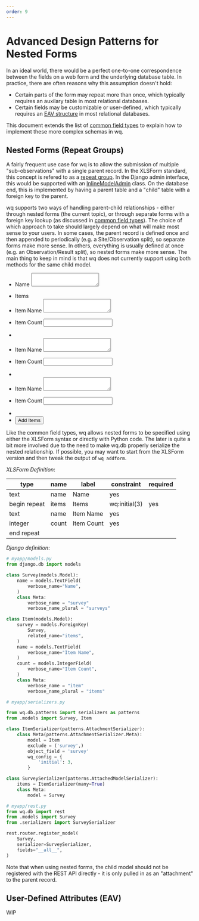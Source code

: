 ```yaml
---
order: 9
---
```


Advanced Design Patterns for Nested Forms
=========================================

In an ideal world, there would be a perfect one-to-one correspondence between the fields on a web form and the underlying database table.  In practice, there are often reasons why this assumption doesn't hold:

 - Certain parts of the form may repeat more than once, which typically requires an auxilary table in most relational databases.
 - Certain fields may be customizable or user-defined, which typically requires an [EAV structure] in most relational databases.
 
This document extends the list of [common field types] to explain how to implement these more complex schemas in wq.
 
## Nested Forms (Repeat Groups)
A fairly frequent use case for wq is to allow the submission of multiple "sub-observations" with a single parent record.  In the XLSForm standard, this concept is refered to as a [repeat group].  In the Django admin interface, this would be supported with an [InlineModelAdmin] class.  On the database end, this is implemented by having a parent table and a "child" table with a foreign key to the parent.

wq supports two ways of handling parent-child relationships - either through nested forms (the current topic), or through separate forms with a foreign key lookup (as discussed in [common field types]).  The choice of which approach to take should largely depend on what will make most sense to your users.  In some cases, the parent record is defined once and then appended to periodically (e.g. a Site/Observation split), so separate forms make more sense.  In others, everything is usually defined at once (e.g. an Observation/Result split), so nested forms make more sense.  The main thing to keep in mind is that wq does not currently support using both methods for the same child model.

<ul data-role="listview" data-inset="true">
  <li class="ui-field-contain">
    <label for='repeat-name'>Name</label>
    <textarea id='repeat-name' name='name' data-xform-type="text" required></textarea>
    <p class='error repeat-name-errors'></p>
  </li>
  <li data-role="list-divider">Items</li>
  <li class="ui-field-contain">
    <label for='repeat-items-0-name'>Item Name</label>
    <textarea id='repeat-items-0-name' name='items[0][name]' data-xform-type="text" required></textarea>
    <p class='error repeat-items-0-name-errors'></p>
  </li>
  <li class="ui-field-contain">
    <label for='repeat-items-0-count'>Item Count</label>
    <input id='repeat-items-0-count' type='number' data-xform-type='integer' name='items[0][count]' required value="">
    <p class='error repeat-items-0-count-errors'></p>
  </li>
  <li class="section-items"></li>
  
  <li class="ui-field-contain">
    <label for='repeat-items-1-name'>Item Name</label>
    <textarea id='repeat-items-1-name' name='items[1][name]' data-xform-type="text" required></textarea>
    <p class='error repeat-items-1-name-errors'></p>
  </li>
  <li class="ui-field-contain">
    <label for='repeat-items-1-count'>Item Count</label>
    <input id='repeat-items-1-count' type='number' data-xform-type='integer' name='items[1][count]' required value="">
    <p class='error repeat-items-1-count-errors'></p>
  </li>
  <li class="section-items"></li>
  
  <li class="ui-field-contain">
    <label for='repeat-items-2-name'>Item Name</label>
    <textarea id='repeat-items-2-name' name='items[2][name]' data-xform-type="text" required></textarea>
    <p class='error repeat-items-2-name-errors'></p>
  </li>
  <li class="ui-field-contain">
    <label for='repeat-items-2-count'>Item Count</label>
    <input id='repeat-items-2-count' type='number' data-xform-type='integer' name='items[2][count]' required value="">
    <p class='error repeat-items-2-count-errors'></p>
  </li>
  <li class="section-items"></li>
  
  <li>
    <button type="button" data-wq-action="addattachment" data-wq-section="items">
       Add Items
    </button>
  </li>
</ul>

Like the common field types, wq allows nested forms to be specified using either the XLSForm syntax or directly with Python code.  The later is quite a bit more involved due to the need to make wq.db properly serialize the nested relationship.  If possible, you may want to start from the XLSForm version and then tweak the output of `wq addform`.

*XLSForm Definition*:

type | name | label | constraint | required
-----|------|-------|------------|----------
text | name | Name | yes |
begin repeat | items | Items | wq:initial(3) | yes
text | name | Item Name | yes
integer | count | Item Count | yes
end repeat |

*Django definition*:

```python
# myapp/models.py
from django.db import models

class Survey(models.Model):
    name = models.TextField(
        verbose_name="Name",
    )
    class Meta:
        verbose_name = "survey"
        verbose_name_plural = "surveys"

class Item(models.Model):
    survey = models.ForeignKey(
        Survey,
        related_name="items",
    )
    name = models.TextField(
        verbose_name="Item Name",
    )
    count = models.IntegerField(
        verbose_name="Item Count",
    )
    class Meta:
        verbose_name = "item"
        verbose_name_plural = "items"

# myapp/serializers.py

from wq.db.patterns import serializers as patterns
from .models import Survey, Item

class ItemSerializer(patterns.AttachmentSerializer):
    class Meta(patterns.AttachmentSerializer.Meta):
        model = Item
        exclude = ('survey',)
        object_field = 'survey'
        wq_config = {
            'initial': 3,
        }

class SurveySerializer(patterns.AttachedModelSerializer):
    items = ItemSerializer(many=True)
    class Meta:
        model = Survey

# myapp/rest.py
from wq.db import rest
from .models import Survey
from .serializers import SurveySerializer

rest.router.register_model(
    Survey,
    serializer=SurveySerializer,
    fields="__all__",
)
```

Note that when using nested forms, the child model should not be registered with the REST API directly - it is only pulled in as an "attachment" to the parent record.

## User-Defined Attributes (EAV)

WIP

 [EAV structure]: https://wq.io/docs/eav-vs-relational
 [common field types]: https://wq.io/docs/field-types
 [repeat group]: http://xlsform.org/#repeats
 [InlineModelAdmin]: https://docs.djangoproject.com/en/1.10/ref/contrib/admin/#inlinemodeladmin-objects
